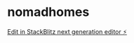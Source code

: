 # nomadhomes

[Edit in StackBlitz next generation editor ⚡️](https://stackblitz.com/~/github.com/kenny-io/nomadhomes)